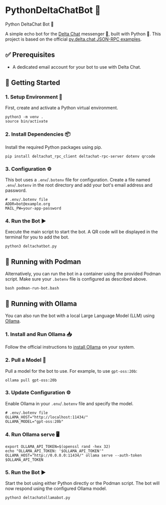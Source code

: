 # PythonDeltaChatBot 🤖
Python DeltaChat Bot 💬

A simple echo bot for the [Delta Chat](https://delta.chat/) messenger 💬, built with Python 🐍. This project is based on the official [py.delta.chat JSON-RPC examples](https://py.delta.chat/jsonrpc/examples.html#echo-bot).

## ✅ Prerequisites

- A dedicated email account for your bot to use with Delta Chat.

## 🚀 Getting Started

### 1. Setup Environment 📁

First, create and activate a Python virtual environment.

```shell
python3 -m venv .
source bin/activate
```

### 2. Install Dependencies 📦

Install the required Python packages using pip.

```shell
pip install deltachat_rpc_client deltachat-rpc-server dotenv qrcode
```

### 3. Configuration ⚙️

This bot uses a `.env`/`.botenv` file for configuration. Create a file named `.env`/`.botenv` in the root directory and add your bot's email address and password.

```env
# .env/.botenv file
ADDR=bot@example.org
MAIL_PW=your-app-password
```

### 4. Run the Bot ▶️

Execute the main script to start the bot. A QR code will be displayed in the terminal for you to add the bot.

```shell
python3 deltachatbot.py
```

## 🐳 Running with Podman

Alternatively, you can run the bot in a container using the provided Podman script. Make sure your `.botenv` file is configured as described above.

```shell
bash podman-run-bot.bash
```

## 🦙 Running with Ollama

You can also run the bot with a local Large Language Model (LLM) using [Ollama](https://ollama.com/).

### 1. Install and Run Ollama 📥

Follow the official instructions to [install Ollama](https://ollama.com/download) on your system.

### 2. Pull a Model 💾

Pull a model for the bot to use. For example, to use `gpt-oss:20b`:

```shell
ollama pull gpt-oss:20b
```

### 3. Update Configuration ⚙️

Enable Ollama in your `.env`/`.botenv` file and specify the model.

```env
# .env/.botenv file
OLLAMA_HOST="http://localhost:11434/"
OLLAMA_MODEL="gpt-oss:20b"
```

### 4. Run Ollama serve 🖥️

```shell
export OLLAMA_API_TOKEN=$(openssl rand -hex 32)
echo "OLLAMA_API_TOKEN: '$OLLAMA_API_TOKEN'"
OLLAMA_HOST="http://0.0.0.0:11434/" ollama serve --auth-token $OLLAMA_API_TOKEN
```

### 5. Run the Bot ▶️

Start the bot using either Python directly or the Podman script. The bot will now respond using the configured Ollama model.

```shell
python3 deltachatollamabot.py
```
